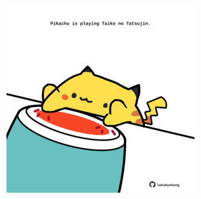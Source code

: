<!-- built at 19/06/2023, 02:22:39 UTC -->
<p align="center">
  <img width="500" height="500" src="./ReadmeImage.svg">
</p>
